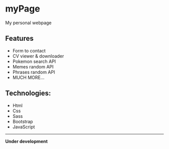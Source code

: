 # myPage  
My personal webpage

## Features

- Form to contact
- CV viewer & downloader
- Pokemon search API
- Memes random API
- Phrases random API
- MUCH MORE...

## Technologies:

- Html
- Css 
- Sass
- Bootstrap
- JavaScript
----

**Under development**

